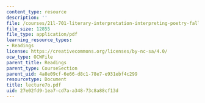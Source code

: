 ```yaml
---
content_type: resource
description: ''
file: /courses/21l-701-literary-interpretation-interpreting-poetry-fall-2003/27e02fd91ea7cd7aa34873c8a88cf13d_lecture7o.pdf
file_size: 12855
file_type: application/pdf
learning_resource_types:
- Readings
license: https://creativecommons.org/licenses/by-nc-sa/4.0/
ocw_type: OCWFile
parent_title: Readings
parent_type: CourseSection
parent_uid: 4a8e09cf-6e66-d8c1-78e7-e931ebf4c299
resourcetype: Document
title: lecture7o.pdf
uid: 27e02fd9-1ea7-cd7a-a348-73c8a88cf13d
---
```

